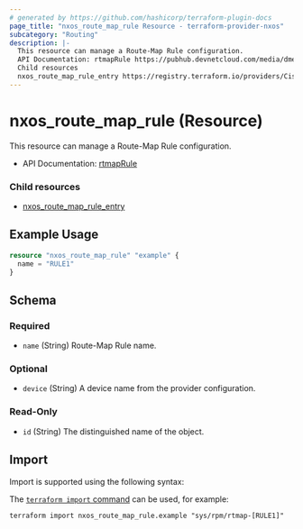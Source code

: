 ```yaml
---
# generated by https://github.com/hashicorp/terraform-plugin-docs
page_title: "nxos_route_map_rule Resource - terraform-provider-nxos"
subcategory: "Routing"
description: |-
  This resource can manage a Route-Map Rule configuration.
  API Documentation: rtmapRule https://pubhub.devnetcloud.com/media/dme-docs-10-2-2/docs/Routing%20and%20Forwarding/rtmap:Rule/
  Child resources
  nxos_route_map_rule_entry https://registry.terraform.io/providers/CiscoDevNet/nxos/latest/docs/resources/route_map_rule_entry
---
```


# nxos_route_map_rule (Resource)

This resource can manage a Route-Map Rule configuration.

- API Documentation: [rtmapRule](https://pubhub.devnetcloud.com/media/dme-docs-10-2-2/docs/Routing%20and%20Forwarding/rtmap:Rule/)

### Child resources

- [nxos_route_map_rule_entry](https://registry.terraform.io/providers/CiscoDevNet/nxos/latest/docs/resources/route_map_rule_entry)

## Example Usage

```terraform
resource "nxos_route_map_rule" "example" {
  name = "RULE1"
}
```

<!-- schema generated by tfplugindocs -->
## Schema

### Required

- `name` (String) Route-Map Rule name.

### Optional

- `device` (String) A device name from the provider configuration.

### Read-Only

- `id` (String) The distinguished name of the object.

## Import

Import is supported using the following syntax:

The [`terraform import` command](https://developer.hashicorp.com/terraform/cli/commands/import) can be used, for example:

```shell
terraform import nxos_route_map_rule.example "sys/rpm/rtmap-[RULE1]"
```
